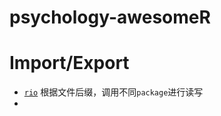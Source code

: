 # psychology-awesomeR

# Import/Export
- [`rio`](https://github.com/leeper/rio) 根据文件后缀，调用不同`package`进行读写
- 

